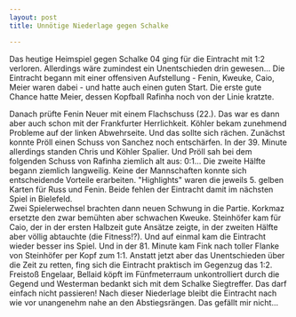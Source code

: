 ```yaml
---
layout: post
title: Unnötige Niederlage gegen Schalke

---
```


Das heutige Heimspiel gegen Schalke 04 ging für die Eintracht mit 1:2 verloren. Allerdings wäre zumindest ein Unentschieden drin gewesen... Die Eintracht begann mit einer offensiven Aufstellung - Fenin, Kweuke, Caio, Meier waren dabei - und hatte auch einen guten Start. Die erste gute Chance hatte Meier, dessen Kopfball Rafinha noch von der Linie kratzte.

Danach prüfte Fenin Neuer mit einem Flachschuss (22.). Das war es dann aber auch schon mit der Frankfurter Herrlichkeit. Köhler bekam zunehmend Probleme auf der linken Abwehrseite. Und das sollte sich rächen. Zunächst konnte Pröll einen Schuss von Sanchez noch entschärfen. In der 39. Minute allerdings standen Chris und Köhler Spalier. Und Pröll sah bei dem folgenden Schuss von Rafinha ziemlich alt aus: 0:1... Die zweite Hälfte begann ziemlich langweilig. Keine der Mannschaften konnte sich entscheidende Vorteile erarbeiten. "Highlights" waren die jeweils 5. gelben Karten für Russ und Fenin. Beide fehlen der Eintracht damit im nächsten Spiel in Bielefeld.  
Zwei Spielerwechsel brachten dann neuen Schwung in die Partie. Korkmaz ersetzte den zwar bemühten aber schwachen Kweuke. Steinhöfer kam für Caio, der in der ersten Halbzeit gute Ansätze zeigte, in der zweiten Hälfte aber völlig abtauchte (die Fitness!?). Und auf einmal kam die Eintracht wieder besser ins Spiel. Und in der 81. Minute kam Fink nach toller Flanke von Steinhöfer per Kopf zum 1:1. Anstatt jetzt aber das Unentschieden über die Zeit zu retten, fing sich die Eintracht praktisch im Gegenzug das 1:2. Freistoß Engelaar, Bellaid köpft im Fünfmeterraum unkontrolliert durch die Gegend und Westerman bedankt sich mit dem Schalke Siegtreffer. Das darf einfach nicht passieren! Nach dieser Niederlage bleibt die Eintracht nach wie vor unangenehm nahe an den Abstiegsrängen. Das gefällt mir nicht...
